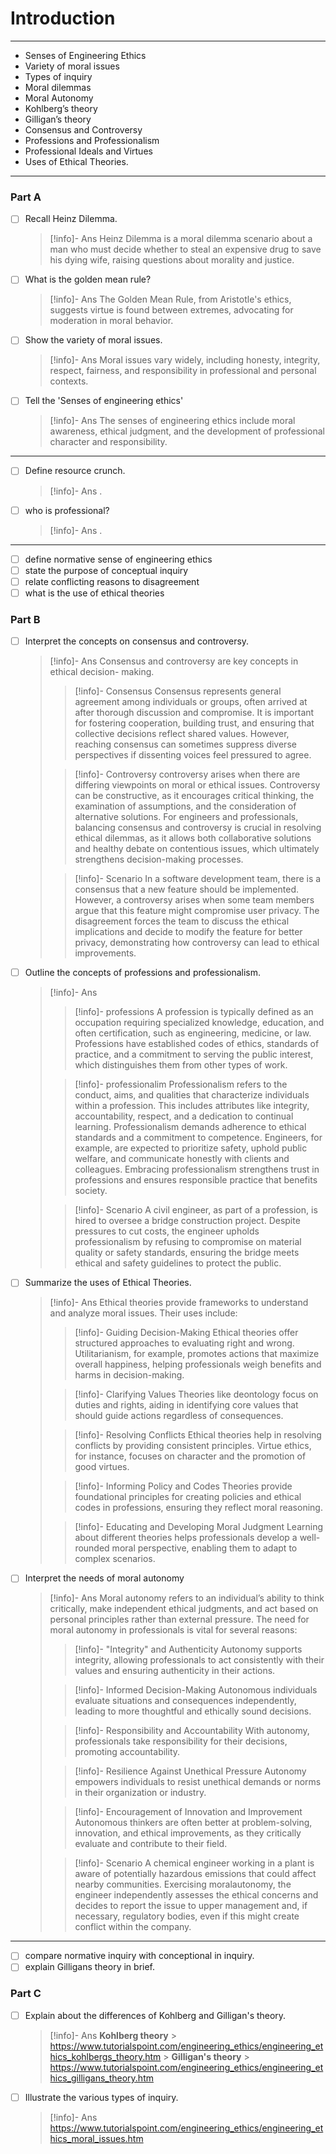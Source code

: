 # Introduction

---

- Senses of Engineering Ethics
- Variety of moral issues
- Types of inquiry
- Moral dilemmas
- Moral Autonomy
- Kohlberg’s theory
- Gilligan’s theory
- Consensus and Controversy
- Professions and Professionalism
- Professional Ideals and Virtues
- Uses of Ethical Theories.

---

### Part A

- [ ] Recall Heinz Dilemma.
  > [!info]- Ans
  > Heinz Dilemma is a moral dilemma scenario about a man who must decide whether to steal an expensive drug to save his dying wife, raising questions about morality and justice.
- [ ] What is the golden mean rule?
  > [!info]- Ans
  > The Golden Mean Rule, from Aristotle's ethics, suggests virtue is found between extremes, advocating for moderation in moral behavior.
- [ ] Show the variety of moral issues.
  > [!info]- Ans
  > Moral issues vary widely, including honesty, integrity, respect, fairness, and responsibility in professional and personal contexts.
- [ ] Tell the 'Senses of engineering ethics'
  > [!info]- Ans
  > The senses of engineering ethics include moral awareness, ethical judgment, and the development of professional character and responsibility.

---

- [ ] Define resource crunch.
  > [!info]- Ans
  > .
- [ ] who is professional?
  > [!info]- Ans
  > .

---

- [ ] define normative sense of engineering ethics
- [ ] state the purpose of conceptual inquiry
- [ ] relate conflicting reasons to disagreement
- [ ] what is the use of ethical theories

### Part B

- [ ] Interpret the concepts on consensus and controversy.

  > [!info]- Ans
  > Consensus and controversy are key concepts in ethical decision- making.
  >
  > > [!info]- Consensus
  > > Consensus represents general agreement among individuals or groups, often arrived at after thorough discussion and compromise. It is important for fostering cooperation, building trust, and ensuring that collective decisions reflect shared values. However, reaching consensus can sometimes suppress diverse perspectives if dissenting voices feel pressured to agree.
  >
  > > [!info]- Controversy
  > > controversy arises when there are differing viewpoints on moral or ethical issues. Controversy can be constructive, as it encourages critical thinking, the examination of assumptions, and the consideration of alternative solutions. For engineers and professionals, balancing consensus and controversy is crucial in resolving ethical dilemmas, as it allows both collaborative solutions and healthy debate on contentious issues, which ultimately strengthens decision-making processes.
  >
  > > [!info]- Scenario
  > > In a software development team, there is a consensus that a new feature should be implemented. However, a controversy arises when some team members argue that this feature might compromise user privacy. The disagreement forces the team to discuss the ethical implications and decide to modify the feature for better privacy, demonstrating how controversy can lead to ethical improvements.

- [ ] Outline the concepts of professions and professionalism.
  > [!info]- Ans
  >
  > > [!info]- professions
  > > A profession is typically defined as an occupation requiring specialized knowledge, education, and often certification, such as engineering, medicine, or law. Professions have established codes of ethics, standards of practice, and a commitment to serving the public interest, which distinguishes them from other types of work.
  >
  > > [!info]- professionalim
  > > Professionalism refers to the conduct, aims, and qualities that characterize individuals within a profession. This includes attributes like integrity, accountability, respect, and a dedication to continual learning. Professionalism demands adherence to ethical standards and a commitment to competence. Engineers, for example, are expected to prioritize safety, uphold public welfare, and communicate honestly with clients and colleagues. Embracing professionalism strengthens trust in professions and ensures responsible practice that benefits society.
  >
  > > [!info]- Scenario
  > > A civil engineer, as part of a profession, is hired to oversee a bridge construction project. Despite pressures to cut costs, the engineer upholds professionalism by refusing to compromise on material quality or safety standards, ensuring the bridge meets ethical and safety guidelines to protect the public.
- [ ] Summarize the uses of Ethical Theories.
  > [!info]- Ans
  > Ethical theories provide frameworks to understand and analyze moral issues. Their uses include:
  >
  > > [!info]- Guiding Decision-Making
  > > Ethical theories offer structured approaches to evaluating right and wrong. Utilitarianism, for example, promotes actions that maximize overall happiness, helping professionals weigh benefits and harms in decision-making.
  >
  > > [!info]- Clarifying Values
  > > Theories like deontology focus on duties and rights, aiding in identifying core values that should guide actions regardless of consequences.
  >
  > > [!info]- Resolving Conflicts
  > > Ethical theories help in resolving conflicts by providing consistent principles. Virtue ethics, for instance, focuses on character and the promotion of good virtues.
  >
  > > [!info]- Informing Policy and Codes
  > > Theories provide foundational principles for creating policies and ethical codes in professions, ensuring they reflect moral reasoning.
  >
  > > [!info]- Educating and Developing Moral Judgment
  > > Learning about different theories helps professionals develop a well-rounded moral perspective, enabling them to adapt to complex scenarios.
- [ ] Interpret the needs of moral autonomy
  > [!info]- Ans
  > Moral autonomy refers to an individual’s ability to think critically, make independent ethical judgments, and act based on personal principles rather than external pressure. The need for moral autonomy in professionals is vital for several reasons:
  >
  > > [!info]- "Integrity" and Authenticity
  > > Autonomy supports integrity, allowing professionals to act consistently with their values and ensuring authenticity in their actions.
  >
  > > [!info]- Informed Decision-Making
  > > Autonomous individuals evaluate situations and consequences independently, leading to more thoughtful and ethically sound decisions.
  >
  > > [!info]- Responsibility and Accountability
  > > With autonomy, professionals take responsibility for their decisions, promoting accountability.
  >
  > > [!info]- Resilience Against Unethical Pressure
  > > Autonomy empowers individuals to resist unethical demands or norms in their organization or industry.
  >
  > > [!info]- Encouragement of Innovation and Improvement
  > > Autonomous thinkers are often better at problem-solving, innovation, and ethical improvements, as they critically evaluate and contribute to their field.
  >
  > > [!info]- Scenario
  > > A chemical engineer working in a plant is aware of potentially hazardous emissions that could affect nearby communities. Exercising moralautonomy, the engineer independently assesses the ethical concerns and decides to report the issue to upper management and, if necessary, regulatory bodies, even if this might create conflict within the company.

---

- [ ] compare normative inquiry with conceptional in inquiry.
- [ ] explain Gilligans theory in brief.

### Part C

- [ ] Explain about the differences of Kohlberg and Gilligan's theory.
  > [!info]- Ans
  > **Kohlberg theory** > https://www.tutorialspoint.com/engineering_ethics/engineering_ethics_kohlbergs_theory.htm > **Gilligan's theory** > https://www.tutorialspoint.com/engineering_ethics/engineering_ethics_gilligans_theory.htm
- [ ] Illustrate the various types of inquiry.
  > [!info]- Ans
  > https://www.tutorialspoint.com/engineering_ethics/engineering_ethics_moral_issues.htm
